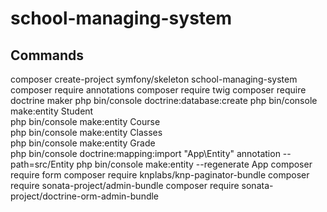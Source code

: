 # school-managing-system

## Commands 

composer create-project symfony/skeleton school-managing-system
composer require annotations
composer require twig 
composer require doctrine maker
php bin/console doctrine:database:create
php bin/console make:entity Student     
php bin/console make:entity Course      
php bin/console make:entity Classes  
php bin/console make:entity Grade       
php bin/console doctrine:mapping:import "App\Entity" annotation --path=src/Entity
php bin/console make:entity --regenerate App
composer require form
composer require knplabs/knp-paginator-bundle
composer require sonata-project/admin-bundle
composer require sonata-project/doctrine-orm-admin-bundle
